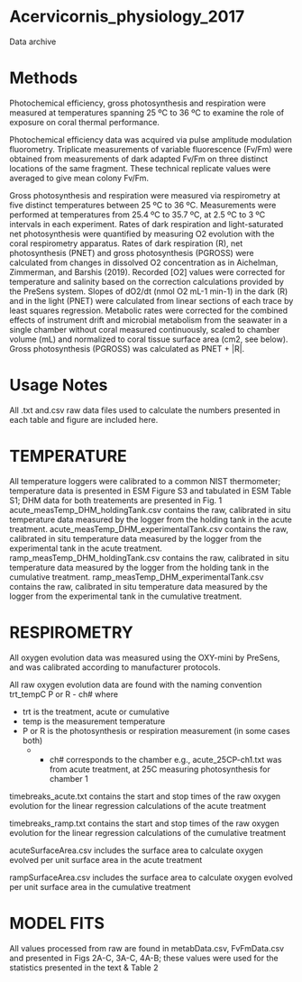 # Acervicornis_physiology_2017
Data archive

# Methods

Photochemical efficiency, gross photosynthesis and respiration were measured at temperatures spanning 25 ºC to 36 ºC to examine the role of exposure on coral thermal performance.

Photochemical efficiency data was acquired via pulse amplitude modulation fluorometry. Triplicate measurements of variable fluorescence (Fv/Fm) were obtained from measurements of dark adapted Fv/Fm on three distinct locations of the same fragment. These technical replicate values were averaged to give mean colony Fv/Fm. 

Gross photosynthesis and respiration were measured via respirometry at five distinct temperatures between 25 ºC to 36 ºC. Measurements were performed at temperatures from 25.4 ºC to 35.7 ºC, at 2.5 ºC to 3 ºC intervals in each experiment.  Rates of dark respiration and light-saturated net photosynthesis were quantified by measuring O2 evolution with the coral respirometry apparatus. Rates of dark respiration (R), net photosynthesis (PNET) and gross photosynthesis (PGROSS) were calculated from changes in dissolved O2 concentration as in Aichelman, Zimmerman, and Barshis (2019).  Recorded [O2] values were corrected for temperature and salinity based on the correction calculations provided by the PreSens system.  Slopes of dO2/dt (nmol O2 mL-1 min-1) in the dark (R) and in the light (PNET) were calculated from linear sections of each trace by least squares regression.  Metabolic rates were corrected for the combined effects of instrument drift and microbial metabolism from the seawater in a single chamber without coral measured continuously, scaled to chamber volume (mL) and normalized to coral tissue surface area (cm2, see below).  Gross photosynthesis (PGROSS) was calculated as PNET + |R|.

# Usage Notes
All .txt and.csv raw data files used to calculate the numbers presented in each table and figure are included here.
    
# TEMPERATURE
All temperature loggers were calibrated to a common NIST thermometer; temperature data is presented in ESM Figure S3 and tabulated in ESM Table S1; DHM data for both treatements are presented in Fig. 1
acute_measTemp_DHM_holdingTank.csv contains the raw, calibrated in situ temperature data measured by the logger from the holding tank in the acute treatment.
acute_measTemp_DHM_experimentalTank.csv contains the raw, calibrated in situ temperature data measured by the logger from the experimental tank in the acute treatment.
ramp_measTemp_DHM_holdingTank.csv contains the raw, calibrated in situ temperature data measured by the logger from the holding tank in the cumulative treatment.
ramp_measTemp_DHM_experimentalTank.csv contains the raw, calibrated in situ temperature data measured by the logger from the experimental tank in the cumulative treatment.
    
# RESPIROMETRY
All oxygen evolution data was measured using the OXY-mini by PreSens, and was calibrated according to manufacturer protocols.

All raw oxygen evolution data are found with the naming convention trt_tempC P or R - ch# where

- trt is the treatment, acute or cumulative
- temp is the measurement temperature
- P or R is the photosynthesis or respiration measurement (in some cases both) 
    - - ch# corresponds to the chamber 
            e.g., acute_25CP-ch1.txt was from acute treatment, at 25C measuring photosynthesis for chamber 1

timebreaks_acute.txt contains the start and stop times of the raw oxygen evolution for the linear regression calculations of the acute treatment

timebreaks_ramp.txt contains the start and stop times of the raw oxygen evolution for the linear regression calculations of the cumulative treatment

acuteSurfaceArea.csv includes the surface area to calculate oxygen evolved per unit surface area in the acute treatment

rampSurfaceArea.csv includes the surface area to calculate oxygen evolved per unit surface area in the cumulative treatment

# MODEL FITS

All values processed from raw are found in metabData.csv, FvFmData.csv and presented in Figs 2A-C, 3A-C, 4A-B; these values were used for the statistics presented in the text
 & Table 2
